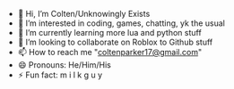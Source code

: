- 👋 Hi, I’m Colten/Unknowingly Exists
- 👀 I’m interested in coding, games, chatting, yk the usual
- 🌱 I’m currently learning more lua and python stuff
- 💞️ I’m looking to collaborate on Roblox to Github stuff
- 📫 How to reach me "coltenparker17@gmail.com"
- 😄 Pronouns: He/Him/His
- ⚡ Fun fact: m i l k g u y

<!---
coltenthefirst/coltenthefirst is a ✨ special ✨ repository because its `README.md` (this file) appears on your GitHub profile.
You can click the Preview link to take a look at your changes.
--->
